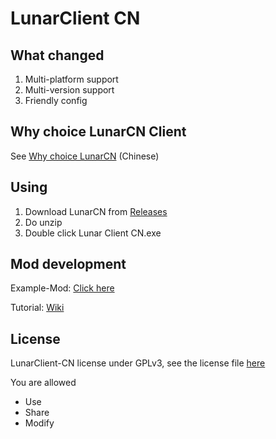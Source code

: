 # LunarClient CN

## What changed

1. Multi-platform support
2. Multi-version support
3. Friendly config

## Why choice LunarCN Client

See [Why choice LunarCN](help/why-lunarcn.md) (Chinese)

## Using

1. Download LunarCN from [Releases](https://github.com/CubeWhyMC/LunarClient-CN/releases)
2. Do unzip
3. Double click Lunar Client CN.exe

## Mod development

Example-Mod: [Click here](https://github.com/CubeWhyMC/LunarMod-Example)

Tutorial: [Wiki](https://github.com/CubeWhyMC/LunarClient-CN/wiki/LunarCN-mod-development)

## License

LunarClient-CN license under GPLv3, see the license file [here](LICENSE)

You are allowed

- Use
- Share
- Modify